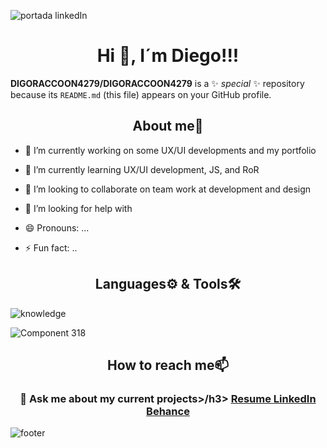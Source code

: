![portada linkedIn](https://github.com/DIGORACCOON4279/DIGORACCOON4279/assets/88150970/7b89ca38-4816-4c8e-89d8-b183614af8f0)

<h1 align="center">Hi 👋, I´m Diego!!!</h1>

**DIGORACCOON4279/DIGORACCOON4279** is a ✨ _special_ ✨ repository because its `README.md` (this file) appears on your GitHub profile.

<h2 align="center">About me🚀</h2>

- 🔭 I’m currently working on some UX/UI developments and my portfolio
- 🌱 I’m currently learning UX/UI development, JS, and RoR
- 👯 I’m looking to collaborate on team work at development and design
- 🤔 I’m looking for help with 

- 😄 Pronouns: ...
- ⚡ Fun fact: ..

<h2 align="center">Languages⚙ & Tools🛠</h2>

![knowledge](https://github.com/DIGORACCOON4279/DIGORACCOON4279/assets/88150970/cbbb2a0b-e602-4173-a6be-eca7d52124b6)

![Component 318](https://github.com/DIGORACCOON4279/DIGORACCOON4279/assets/88150970/bdbccc56-966a-43f5-ad94-3493a4163211)

<div align="center">
    <h2>How to reach me📫</h2>
    <h3>💬 Ask me about my current projects>/h3>
        <a href="https://www.canva.com/design/DAEsDw2MN44/Qz8u92eqiV8Tdmnq5npKqg/view?website#1:resume-english">
            Resume
        </a>
        <a href="https://www.linkedin.com/in/diegomarinmora/">
            LinkedIn
        </a>
        <a href="https://www.behance.net/diegomarin21">
            Behance
        </a>
</div>


![footer](https://github.com/DIGORACCOON4279/DIGORACCOON4279/assets/88150970/7f8b5ae3-5a13-414d-a38e-d06eaafaff63)
